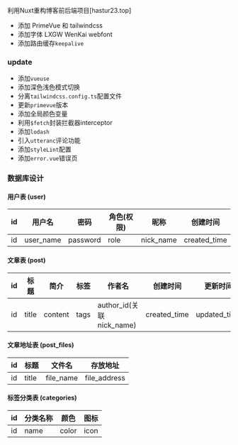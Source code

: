 利用Nuxt重构博客前后端项目[hastur23.top]

- 添加 PrimeVue 和 tailwindcss
- 添加字体 LXGW WenKai webfont
- 添加路由缓存`keepalive`

### update
- 添加`vueuse`
- 添加深色浅色模式切换
- 分离`tailwindcss.config.ts`配置文件
- 更新`primevue`版本
- 添加全局颜色变量
- 利用`$fetch`封装拦截器interceptor
- 添加`lodash`
- 引入`utteranc`评论功能
- 添加`styleLint`配置
- 添加`error.vue`错误页

### 数据库设计
#### 用户表 (user)
| id  | 用户名    | 密码     | 角色(权限) | 昵称      | 创建时间     |
| --- | --------- | -------- | ---------- | --------- | ------------ |
| id  | user_name | password | role       | nick_name | created_time |

#### 文章表 (post)
| id  | 标题  | 简介    | 标签 | 作者名                   | 创建时间     | 更新时间     |
| --- | ----- | ------- | ---- | ------------------------ | ------------ | ------------ |
| id  | title | content | tags | author_id(关联nick_name) | created_time | updated_time |

#### 文章地址表 (post_files)
| id  | 标题  | 文件名    | 存放地址     |
| --- | ----- | --------- | ------------ |
| id  | title | file_name | file_address |

#### 标签分类表 (categories)
| id  | 分类名称 | 颜色  | 图标 |
| --- | -------- | ----- | ---- |
| id  | name     | color | icon |